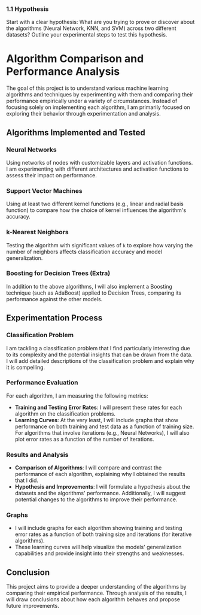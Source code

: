 
### 1.1 Hypothesis
Start with a clear hypothesis: What are you trying to prove or discover about the algorithms (Neural Network, KNN, and SVM) across two different datasets? Outline your experimental steps to test this hypothesis.


# Algorithm Comparison and Performance Analysis

The goal of this project is to understand various machine learning algorithms and techniques by experimenting with them and comparing their performance empirically under a variety of circumstances. Instead of focusing solely on implementing each algorithm, I am primarily focused on exploring their behavior through experimentation and analysis.

## Algorithms Implemented and Tested

### Neural Networks
Using networks of nodes with customizable layers and activation functions. I am experimenting with different architectures and activation functions to assess their impact on performance.

### Support Vector Machines
Using at least two different kernel functions (e.g., linear and radial basis function) to compare how the choice of kernel influences the algorithm's accuracy.

### k-Nearest Neighbors
Testing the algorithm with significant values of `k` to explore how varying the number of neighbors affects classification accuracy and model generalization.

### Boosting for Decision Trees (Extra)
In addition to the above algorithms, I will also implement a Boosting technique (such as AdaBoost) applied to Decision Trees, comparing its performance against the other models.

## Experimentation Process

### Classification Problem
I am tackling a classification problem that I find particularly interesting due to its complexity and the potential insights that can be drawn from the data. I will add detailed descriptions of the classification problem and explain why it is compelling.

### Performance Evaluation
For each algorithm, I am measuring the following metrics:
- **Training and Testing Error Rates**: I will present these rates for each algorithm on the classification problems.
- **Learning Curves**: At the very least, I will include graphs that show performance on both training and test data as a function of training size. For algorithms that involve iterations (e.g., Neural Networks), I will also plot error rates as a function of the number of iterations.
  
### Results and Analysis
- **Comparison of Algorithms**: I will compare and contrast the performance of each algorithm, explaining why I obtained the results that I did.
- **Hypothesis and Improvements**: I will formulate a hypothesis about the datasets and the algorithms' performance. Additionally, I will suggest potential changes to the algorithms to improve their performance.

### Graphs
- I will include graphs for each algorithm showing training and testing error rates as a function of both training size and iterations (for iterative algorithms).
- These learning curves will help visualize the models' generalization capabilities and provide insight into their strengths and weaknesses.

## Conclusion
This project aims to provide a deeper understanding of the algorithms by comparing their empirical performance. Through analysis of the results, I will draw conclusions about how each algorithm behaves and propose future improvements.
